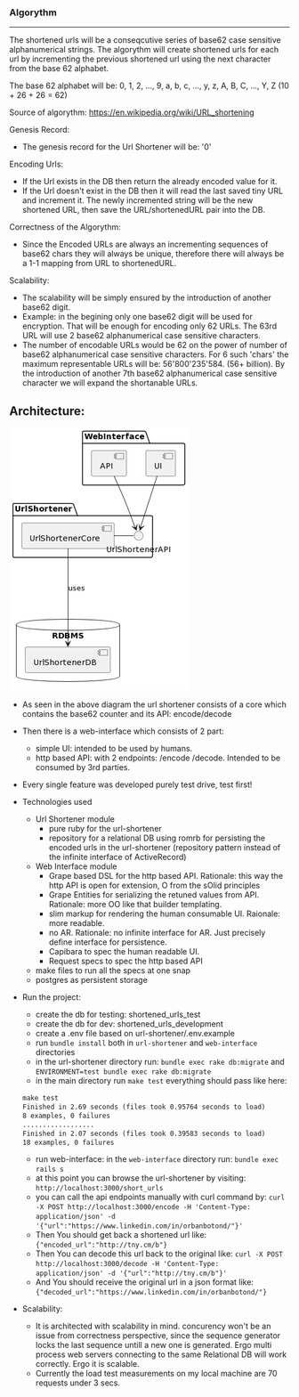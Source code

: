 ### Algorythm
-------------
The shortened urls will be a conseqcutive series of base62 case sensitive alphanumerical strings.
The algorythm will create shortened urls for each url by incrementing the previous shortened url using the next character from the base 62 alphabet.

The base 62 alphabet will be:
0, 1, 2, ..., 9, a, b, c, ..., y, z, A, B, C, ..., Y, Z (10 + 26 + 26 = 62)

Source of algorythm:
https://en.wikipedia.org/wiki/URL_shortening

Genesis Record:
- The genesis record for the Url Shortener will be: '0'

Encoding Urls:
- If the Url exists in the DB then return the already encoded value for it.
- If the Url doesn't exist in the DB then it will read the last saved tiny URL and increment it. The newly incremented string will be the new shortened URL, then save the URL/shortenedURL pair into the DB.

Correctness of the Algorythm:
- Since the Encoded URLs are always an incrementing sequences of base62 chars they will always be unique, therefore there will always be a 1-1 mapping from URL to shortenedURL.

Scalability:
- The scalability will be simply ensured by the introduction of another base62 digit.
- Example: in the begining only one base62 digit will be used for encryption. That will be enough for encoding only 62 URLs. The 63rd URL will use 2 base62 alphanumerical case sensitive characters.
- The number of encodable URLs would be 62 on the power of number of base62 alphanumerical case sensitive characters. For 6 such 'chars' the maximum representable URLs will be: 56'800'235'584. (56+ billion). By the introduction of another 7th base62 alphanumerical case sensitive character we will expand the shortanable URLs.

Architecture:
-------------------
![alt text](./diagrams/architecture.png)

- As seen in the above diagram the url shortener consists of a core which contains the base62 counter and its API: encode/decode
- Then there is a web-interface which consists of 2 part:
  - simple UI: intended to be used by humans.
  - http based API: with 2 endpoints: /encode /decode. Intended to be consumed by 3rd parties.

- Every single feature was developed purely test drive, test first!
- Technologies used
	- Url Shortener module
		- pure ruby for the url-shortener
		- repository for a relational DB using romrb for persisting the encoded urls in the url-shortener (repository pattern instead of the infinite interface of ActiveRecord)
	- Web Interface module
		- Grape based DSL for the http based API. Rationale: this way the http API is open for extension, O from the sOlid principles
		- Grape Entities for serializing the retuned values from API. Rationale: more OO like that builder templating.
		- slim markup for rendering the human consumable UI. Raionale: more readable.
		- no AR. Rationale: no infinite interface for AR. Just precisely define interface for persistence. 
		- Capibara to spec the human readable UI.
		- Request specs to spec the http based API
	- make files to run all the specs at one snap
	- postgres as persistent storage
- Run the project: 
	- create the db for testing: shortened_urls_test
	- create the db for dev:  shortened_urls_development
	- create a .env file based on url-shortener/.env.example
	- run `bundle install` both in `url-shortener` and `web-interface` directories
	- in the url-shortener directory run: `bundle exec rake db:migrate` and `ENVIRONMENT=test bundle exec rake db:migrate`
	- in the main directory run `make test`  everything should pass like here:
	 ```
    make test
    Finished in 2.69 seconds (files took 0.95764 seconds to load)
    8 examples, 0 failures
    ..................
    Finished in 2.07 seconds (files took 0.39583 seconds to load)
    18 examples, 0 failures
    ```

 
	- run web-interface: in the `web-interface` directory run: `bundle exec rails s` 
	- at this point you can browse the url-shortener by visiting: `http://localhost:3000/short_urls`
	- you can call the api endpoints manually with curl command by:  `curl -X POST http://localhost:3000/encode -H 'Content-Type: application/json' -d '{"url":"https://www.linkedin.com/in/orbanbotond/"}'`
	- Then You should get back a shortened url like: `{"encoded_url":"http://tny.cm/b"}`
	- Then You can decode this url back to the original like: `curl -X POST http://localhost:3000/decode -H 'Content-Type: application/json' -d '{"url":"http://tny.cm/b"}'`
	- And You should receive the original url in a json format like: `{"decoded_url":"https://www.linkedin.com/in/orbanbotond/"}`

- Scalability:
	- It is architected with scalability in mind. concurency won't be an issue from correctness perspective, since the sequence generator locks the last sequence untill a new one is generated. Ergo multi process web servers connecting to the same Relational DB will work correctly. Ergo it is scalable.
	- Currently the load test measurements on my local machine are 70 requests under 3 secs.